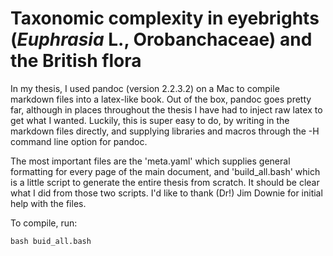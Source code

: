 # Taxonomic complexity in eyebrights (*Euphrasia* L., Orobanchaceae) and the British flora

In my thesis, I used pandoc (version 2.2.3.2) on a Mac to compile markdown files into a latex-like book. Out of the box, pandoc goes pretty far, although in places throughout the thesis I have had to inject raw latex to get what I wanted. Luckily, this is super easy to do, by writing in the markdown files directly, and supplying libraries and macros through the -H command line option for pandoc.

The most important files are the 'meta.yaml' which supplies general formatting for every page of the main document, and 'build_all.bash' which is a little script to generate the entire thesis from scratch. It should be clear what I did from those two scripts. I'd like to thank (Dr!) Jim Downie for initial help with the files.

To compile, run:

`bash buid_all.bash`

